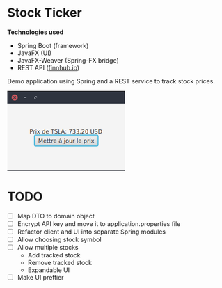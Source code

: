 # Stock Ticker

**Technologies used**
- Spring Boot (framework)
- JavaFX (UI)
- JavaFX-Weaver (Spring-FX bridge)
- REST API ([finnhub.io](https://finnhub.io/))

Demo application using Spring and a REST service to track stock prices.

![screenshot](img/Screenshot.png)

# TODO

- [ ] Map DTO to domain object
- [ ] Encrypt API key and move it to application.properties file
- [ ] Refactor client and UI into separate Spring modules
- [ ] Allow choosing stock symbol
- [ ] Allow multiple stocks
  - Add tracked stock
  - Remove tracked stock
  - Expandable UI
- [ ] Make UI prettier
